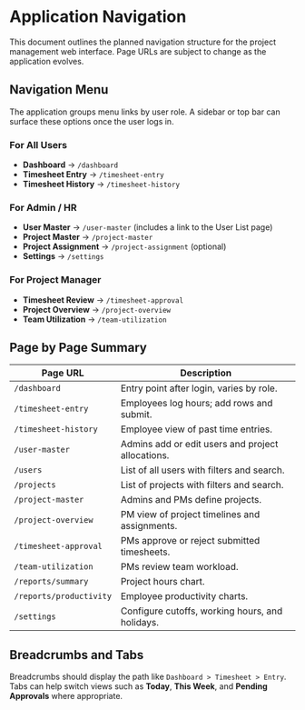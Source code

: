 # Application Navigation

This document outlines the planned navigation structure for the project management web interface. Page URLs are subject to change as the application evolves.

## Navigation Menu

The application groups menu links by user role. A sidebar or top bar can surface these options once the user logs in.

### For All Users
- **Dashboard** → `/dashboard`
- **Timesheet Entry** → `/timesheet-entry`
- **Timesheet History** → `/timesheet-history`

### For Admin / HR
- **User Master** → `/user-master` (includes a link to the User List page)
- **Project Master** → `/project-master`
- **Project Assignment** → `/project-assignment` (optional)
- **Settings** → `/settings`

### For Project Manager
- **Timesheet Review** → `/timesheet-approval`
- **Project Overview** → `/project-overview`
- **Team Utilization** → `/team-utilization`

## Page by Page Summary

| Page URL | Description |
|----------|-------------|
| `/dashboard` | Entry point after login, varies by role. |
| `/timesheet-entry` | Employees log hours; add rows and submit. |
| `/timesheet-history` | Employee view of past time entries. |
| `/user-master` | Admins add or edit users and project allocations. |
| `/users` | List of all users with filters and search. |
| `/projects` | List of projects with filters and search. |
| `/project-master` | Admins and PMs define projects. |
| `/project-overview` | PM view of project timelines and assignments. |
| `/timesheet-approval` | PMs approve or reject submitted timesheets. |
| `/team-utilization` | PMs review team workload. |
| `/reports/summary` | Project hours chart. |
| `/reports/productivity` | Employee productivity charts. |
| `/settings` | Configure cutoffs, working hours, and holidays. |

## Breadcrumbs and Tabs

Breadcrumbs should display the path like `Dashboard > Timesheet > Entry`. Tabs can help switch views such as **Today**, **This Week**, and **Pending Approvals** where appropriate.

